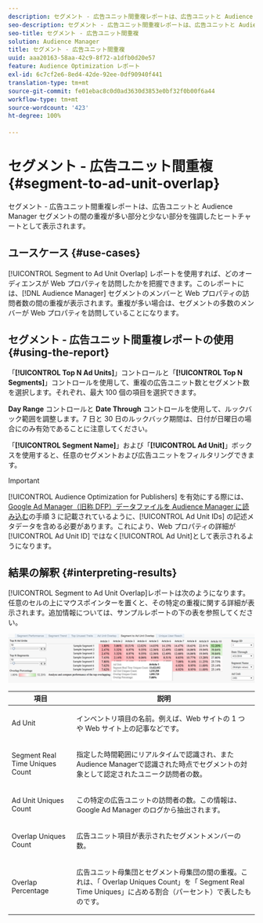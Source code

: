 ```yaml
---
description: セグメント - 広告ユニット間重複レポートは、広告ユニットと Audience Manager セグメントの間の重複が多い部分と少ない部分を強調したヒートチャートとして表示されます。
seo-description: セグメント - 広告ユニット間重複レポートは、広告ユニットと Audience Manager セグメントの間の重複が多い部分と少ない部分を強調したヒートチャートとして表示されます。
seo-title: セグメント - 広告ユニット間重複
solution: Audience Manager
title: セグメント - 広告ユニット間重複
uuid: aaa20163-58aa-42c9-8f72-a1dfb0d20e57
feature: Audience Optimization レポート
exl-id: 6c7cf2e6-8ed4-42de-92ee-0df90940f441
translation-type: tm+mt
source-git-commit: fe01ebac8c0d0ad3630d3853e0bf32f0b00f6a44
workflow-type: tm+mt
source-wordcount: '423'
ht-degree: 100%

---
```


# セグメント - 広告ユニット間重複 {#segment-to-ad-unit-overlap}

セグメント - 広告ユニット間重複レポートは、広告ユニットと Audience Manager セグメントの間の重複が多い部分と少ない部分を強調したヒートチャートとして表示されます。

## ユースケース {#use-cases}

[!UICONTROL Segment to Ad Unit Overlap] レポートを使用すれば、どのオーディエンスが Web プロパティを訪問したかを把握できます。このレポートには、[!DNL Audience Manager] セグメントのメンバーと Web プロパティの訪問者数の間の重複が表示されます。重複が多い場合は、セグメントの多数のメンバーが Web プロパティを訪問していることになります。

## セグメント - 広告ユニット間重複レポートの使用  {#using-the-report}

「**[!UICONTROL Top N Ad Units]**」コントロールと「**[!UICONTROL Top N Segments]**」コントロールを使用して、重複の広告ユニット数とセグメント数を選択します。それぞれ、最大 100 個の項目を選択できます。

**Day Range** コントロールと **Date Through** コントロールを使用して、ルックバック範囲を調整します。7 日と 30 日のルックバック期間は、日付が日曜日の場合にのみ有効であることに注意してください。

「**[!UICONTROL Segment Name]**」および「**[!UICONTROL Ad Unit]**」ボックスを使用すると、任意のセグメントおよび広告ユニットをフィルタリングできます。

>[!IMPORTANT]
>
>[!UICONTROL Audience Optimization for Publishers] を有効にする際には、[Google Ad Manager（旧称 DFP）データファイルを Audience Manager に読み込む](../../../reporting/audience-optimization-reports/aor-publishers/import-dfp.md)の手順 3 に記載されているように、[!UICONTROL Ad Unit IDs] の記述メタデータを含める必要があります。これにより、Web プロパティの詳細が[!UICONTROL Ad Unit ID] ではなく[!UICONTROL Ad Unit]として表示されるようになります。

## 結果の解釈 {#interpreting-results}

[!UICONTROL Segment to Ad Unit Overlap]レポートは次のようになります。任意のセルの上にマウスポインターを置くと、その特定の重複に関する詳細が表示されます。追加情報については、サンプルレポートの下の表を参照してください。

![](assets/publisher_segment_ad_unit_overlap.png)

<table id="table_22340F45B1B94D3796174CB30A60E212"> 
 <thead> 
  <tr> 
   <th colname="col1" class="entry"> 項目 </th> 
   <th colname="col2" class="entry"> 説明 </th> 
  </tr>
 </thead>
 <tbody> 
  <tr> 
   <td colname="col1"> <p><span class="wintitle"> Ad Unit </span> </p> </td> 
   <td colname="col2"> <p>インベントリ項目の名前。例えば、Web サイトの 1 つや Web サイト上の記事などです。 </p> </td> 
  </tr> 
  <tr> 
   <td colname="col1"> <p><span class="wintitle"> Segment Real Time Uniques Count</span> </p> </td> 
   <td colname="col2"> <p>指定した時間範囲にリアルタイムで認識され、また <span class="keyword"> Audience Manager</span>で認識された時点でセグメントの対象として認定されたユニーク訪問者の数。 </p> </td> 
  </tr> 
  <tr> 
   <td colname="col1"> <p><span class="wintitle"> Ad Unit Uniques Count</span> </p> </td> 
   <td colname="col2"> <p>この特定の広告ユニットの訪問者の数。この情報は、Google Ad Manager のログから抽出されます。 </p> </td> 
  </tr> 
  <tr> 
   <td colname="col1"> <p><span class="wintitle"> Overlap Uniques Count</span> </p> </td> 
   <td colname="col2"> <p>広告ユニット項目が表示されたセグメントメンバーの数。 </p> </td> 
  </tr> 
  <tr> 
   <td colname="col1"> <p><span class="wintitle"> Overlap Percentage</span> </p> </td> 
   <td colname="col2"> <p>広告ユニット母集団とセグメント母集団の間の重複。これは、「<span class="wintitle"> Overlap Uniques Count</span>」を「<span class="wintitle"> Segment Real Time Uniques</span>」に占める割合（パーセント）で表したものです。 </p> </td> 
  </tr> 
 </tbody> 
</table>
